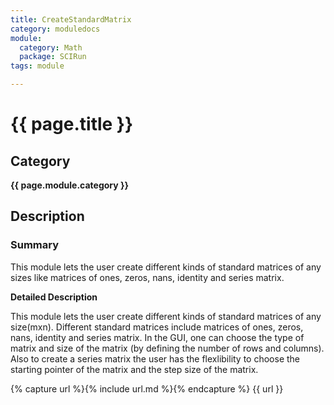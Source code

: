 ```yaml
---
title: CreateStandardMatrix
category: moduledocs
module:
  category: Math
  package: SCIRun
tags: module

---
```


# {{ page.title }}

## Category

**{{ page.module.category }}**

## Description

### Summary

This module lets the user create different kinds of standard matrices of any sizes like matrices of ones, zeros, nans, identity and series matrix.

**Detailed Description**

This module lets the user create different kinds of standard matrices of any size(mxn). Different standard matrices include matrices of ones, zeros, nans, identity and series matrix. In the GUI, one can choose the type of matrix and size of the matrix (by defining the number of rows and columns). Also to create a series matrix the user has the flexlibility to choose the starting pointer of the matrix and the step size of the matrix.

{% capture url %}{% include url.md %}{% endcapture %}
{{ url }}
